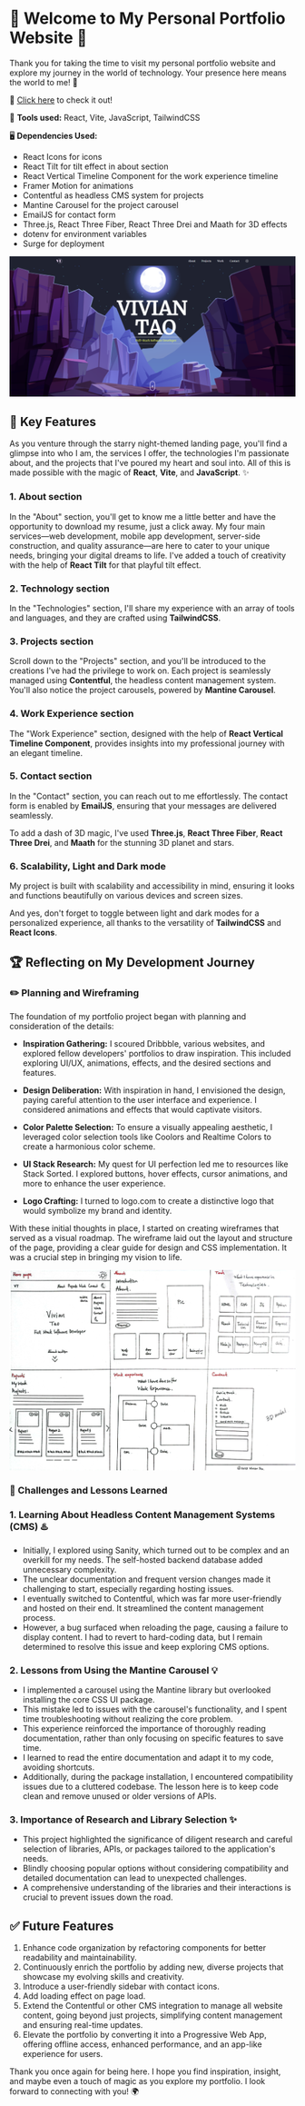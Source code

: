 # 🌟 Welcome to My Personal Portfolio Website 🌟
Thank you for taking the time to visit my personal portfolio website and explore my journey in the world of technology. Your presence here means the world to me! 🚀

💎 [Click here](https://viviantao.surge.sh/) to check it out!

📢 **Tools used:** React, Vite, JavaScript, TailwindCSS

🖥 **Dependencies Used:** 
- React Icons for icons
- React Tilt for tilt effect in about section
- React Vertical Timeline Component for the work experience timeline
- Framer Motion for animations
- Contentful as headless CMS system for projects
- Mantine Carousel for the project carousel
- EmailJS for contact form
- Three.js, React Three Fiber, React Three Drei and Maath for 3D effects
- dotenv for environment variables
- Surge for deployment


![](/src/assets/projects/portfolio-dark.png)



## 🌈 Key Features
As you venture through the starry night-themed landing page, you'll find a glimpse into who I am, the services I offer, the technologies I'm passionate about, and the projects that I've poured my heart and soul into. All of this is made possible with the magic of **React**, **Vite**, and **JavaScript**. ✨

### 1. About section
In the "About" section, you'll get to know me a little better and have the opportunity to download my resume, just a click away. 
My four main services—web development, mobile app development, server-side construction, and quality assurance—are here to cater to your unique needs, bringing your digital dreams to life. I've added a touch of creativity with the help of **React Tilt** for that playful tilt effect.

### 2. Technology section
In the "Technologies" section, I'll share my experience with an array of tools and languages, and they are crafted using **TailwindCSS**.

### 3. Projects section
Scroll down to the "Projects" section, and you'll be introduced to the creations I've had the privilege to work on. Each project is seamlessly managed using **Contentful**, the headless content management system. You'll also notice the project carousels, powered by **Mantine Carousel**.

### 4. Work Experience section
The "Work Experience" section, designed with the help of **React Vertical Timeline Component**, provides insights into my professional journey with an elegant timeline.

### 5. Contact section
In the "Contact" section, you can reach out to me effortlessly. The contact form is enabled by **EmailJS**, ensuring that your messages are delivered seamlessly.

To add a dash of 3D magic, I've used **Three.js**, **React Three Fiber**, **React Three Drei**, and **Maath** for the stunning 3D planet and stars.

### 6. Scalability, Light and Dark mode
My project is built with scalability and accessibility in mind, ensuring it looks and functions beautifully on various devices and screen sizes.

And yes, don't forget to toggle between light and dark modes for a personalized experience, all thanks to the versatility of **TailwindCSS** and **React Icons**.



## 🏆 Reflecting on My Development Journey 

### ✏️ Planning and Wireframing

The foundation of my portfolio project began with planning and consideration of the details:

- **Inspiration Gathering:** I scoured Dribbble, various websites, and explored fellow developers' portfolios to draw inspiration. This included exploring UI/UX, animations, effects, and the desired sections and features.

- **Design Deliberation:** With inspiration in hand, I envisioned the design, paying careful attention to the user interface and experience. I considered animations and effects that would captivate visitors.

- **Color Palette Selection:** To ensure a visually appealing aesthetic, I leveraged color selection tools like Coolors and Realtime Colors to create a harmonious color scheme.

- **UI Stack Research:** My quest for UI perfection led me to resources like Stack Sorted. I explored buttons, hover effects, cursor animations, and more to enhance the user experience.

- **Logo Crafting:** I turned to logo.com to create a distinctive logo that would symbolize my brand and identity.

With these initial thoughts in place, I started on creating wireframes that served as a visual roadmap. The wireframe laid out the layout and structure of the page, providing a clear guide for design and CSS implementation. It was a crucial step in bringing my vision to life.


![](/src/assets/wireframe.jpg)


### 🎯 Challenges and Lessons Learned

### 1. Learning About Headless Content Management Systems (CMS) ♨️

- Initially, I explored using Sanity, which turned out to be complex and an overkill for my needs. The self-hosted backend database added unnecessary complexity.
- The unclear documentation and frequent version changes made it challenging to start, especially regarding hosting issues.
- I eventually switched to Contentful, which was far more user-friendly and hosted on their end. It streamlined the content management process.
- However, a bug surfaced when reloading the page, causing a failure to display content. I had to revert to hard-coding data, but I remain determined to resolve this issue and keep exploring CMS options.


### 2. Lessons from Using the Mantine Carousel 💡
- I implemented a carousel using the Mantine library but overlooked installing the core CSS UI package.
- This mistake led to issues with the carousel's functionality, and I spent time troubleshooting without realizing the core problem.
- This experience reinforced the importance of thoroughly reading documentation, rather than only focusing on specific features to save time.
- I learned to read the entire documentation and adapt it to my code, avoiding shortcuts.
- Additionally, during the package installation, I encountered compatibility issues due to a cluttered codebase. The lesson here is to keep code clean and remove unused or older versions of APIs.


### 3. Importance of Research and Library Selection ✨

- This project highlighted the significance of diligent research and careful selection of libraries, APIs, or packages tailored to the application's needs.
- Blindly choosing popular options without considering compatibility and detailed documentation can lead to unexpected challenges.
- A comprehensive understanding of the libraries and their interactions is crucial to prevent issues down the road.



## ✅ Future Features

1. Enhance code organization by refactoring components for better readability and maintainability.
2. Continuously enrich the portfolio by adding new, diverse projects that showcase my evolving skills and creativity.
3. Introduce a user-friendly sidebar with contact icons.
4. Add loading effect on page load.
5. Extend the Contentful or other CMS integration to manage all website content, going beyond just projects, simplifying content management and ensuring real-time updates.
6. Elevate the portfolio by converting it into a Progressive Web App, offering offline access, enhanced performance, and an app-like experience for users.


Thank you once again for being here. I hope you find inspiration, insight, and maybe even a touch of magic as you explore my portfolio. I look forward to connecting with you! 🌍